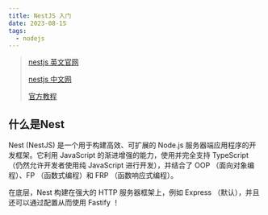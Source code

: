 ```yaml
---
title: NestJS 入门
date: 2023-08-15
tags:
  - nodejs
---
```

> [nestjs 英文官网](https://nestjs.com/) 
>
> [nestjs 中文网](https://docs.nestjs.cn/) 
>
> [官方教程](https://www.bilibili.com/video/BV1T44y1W7Si/?spm_id_from=333.999.0.0) 

## 什么是Nest

Nest (NestJS) 是一个用于构建高效、可扩展的 Node.js 服务器端应用程序的开发框架。它利用 JavaScript 的渐进增强的能力，使用并完全支持 TypeScript （仍然允许开发者使用纯 JavaScript 进行开发），并结合了 OOP （面向对象编程）、FP （函数式编程）和 FRP （函数响应式编程）。

在底层，Nest 构建在强大的 HTTP 服务器框架上，例如 Express （默认），并且还可以通过配置从而使用 Fastify ！


